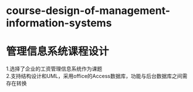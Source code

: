 # course-design-of-management-information-systems
<h1>管理信息系统课程设计</h1>
1.选择了企业的工资管理信息系统作为课题<br/> 
2.支持结构设计和UML，采用office的Access数据库，功能与后台数据库之间需存在转换
